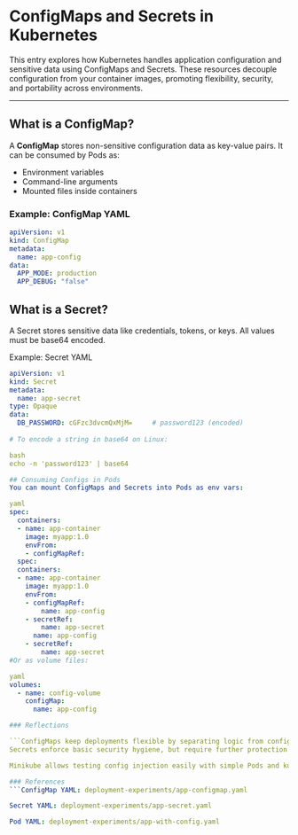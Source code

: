 # ConfigMaps and Secrets in Kubernetes

This entry explores how Kubernetes handles application configuration and sensitive data using ConfigMaps and Secrets. These resources decouple configuration from your container images, promoting flexibility, security, and portability across environments.

---

## What is a ConfigMap?

A **ConfigMap** stores non-sensitive configuration data as key-value pairs. It can be consumed by Pods as:

- Environment variables
- Command-line arguments
- Mounted files inside containers

###  Example: ConfigMap YAML

```yaml
apiVersion: v1
kind: ConfigMap
metadata:
  name: app-config
data:
  APP_MODE: production
  APP_DEBUG: "false"

```
##  What is a Secret?
A Secret stores sensitive data like credentials, tokens, or keys. All values must be base64 encoded.

 Example: Secret YAML
```yaml
apiVersion: v1
kind: Secret
metadata:
  name: app-secret
type: Opaque
data:
  DB_PASSWORD: cGFzc3dvcmQxMjM=     # password123 (encoded)
                                    
# To encode a string in base64 on Linux:

bash
echo -n 'password123' | base64

## Consuming Configs in Pods
You can mount ConfigMaps and Secrets into Pods as env vars:

yaml
spec:
  containers:
  - name: app-container
    image: myapp:1.0
    envFrom:
    - configMapRef:
  spec:
  containers:
  - name: app-container
    image: myapp:1.0
    envFrom:
    - configMapRef:
        name: app-config
    - secretRef:
        name: app-secret
      name: app-config
    - secretRef:
        name: app-secret
#Or as volume files:

yaml
volumes:
  - name: config-volume
    configMap:
      name: app-config

### Reflections

```ConfigMaps keep deployments flexible by separating logic from configurati
Secrets enforce basic security hygiene, but require further protection (e.g. RBAC, encryption at rest).

Minikube allows testing config injection easily with simple Pods and kubectl describe.

### References
```ConfigMap YAML: deployment-experiments/app-configmap.yaml

Secret YAML: deployment-experiments/app-secret.yaml

Pod YAML: deployment-experiments/app-with-config.yaml


